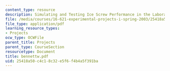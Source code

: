 ```yaml
---
content_type: resource
description: Simulating and Testing Ice Screw Performance in the Laboratory
file: /media/courses/16-621-experimental-projects-i-spring-2003/25418a50c4c18c32e5f6f4b4a5f391ba_bennettw.pdf
file_type: application/pdf
learning_resource_types:
- Projects
ocw_type: OCWFile
parent_title: Projects
parent_type: CourseSection
resourcetype: Document
title: bennettw.pdf
uid: 25418a50-c4c1-8c32-e5f6-f4b4a5f391ba
---
```

